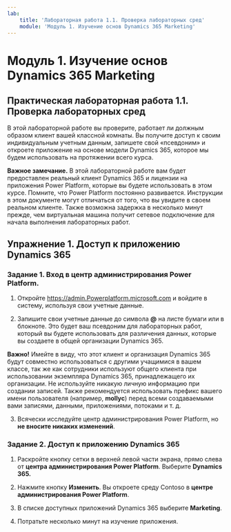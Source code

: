 ```yaml
---
lab:
    title: 'Лабораторная работа 1.1. Проверка лабораторных сред'
    module: 'Модуль 1. Изучение основ Dynamics 365 Marketing'
---
```



Модуль 1. Изучение основ Dynamics 365 Marketing
========================

## Практическая лабораторная работа 1.1. Проверка лабораторных сред 

В этой лабораторной работе вы проверите, работает ли должным образом клиент вашей классной комнаты. Вы получите доступ к своим индивидуальным учетным данным, запишете свой «псевдоним» и откроете приложение на основе модели Dynamics 365, которое мы будем использовать на протяжении всего курса. 

**Важное замечание.** В этой лабораторной работе вам будет предоставлен реальный клиент Dynamics 365
и лицензии на приложения Power Platform, которые вы будете использовать в этом
 курсе. Помните, что Power Platform постоянно развивается. Инструкции
в этом документе могут отличаться от того, что вы увидите в своем
реальном клиенте. Также возможна задержка в несколько
минут прежде, чем виртуальная машина получит сетевое подключение для начала выполнения лабораторных работ.

Упражнение 1. Доступ к приложению Dynamics 365
---------------------------------------------------

### Задание 1. Вход в центр администрирования Power Platform.

1.  Откройте <https://admin.Powerplatform.microsoft.com> и войдите в систему, используя свои учетные данные.

2. Запишите свои учетные данные до символа **@** на листе бумаги или в блокноте. Это будет ваш псевдоним для лабораторных работ, который вы будете использовать для различения данных, которые вы создаете в общей организации Dynamics 365. 

**Важно!** Имейте в виду, что этот клиент и организация Dynamics 365 будут совместно использоваться с другими учащимися в вашем классе, так же как сотрудники используют общего клиента при использовании экземпляра Dynamics 365, принадлежащего их организации. Не используйте никакую личную информацию при создании записей. Также рекомендуется использовать префикс вашего имени пользователя (например, **mollyc**) перед всеми создаваемыми вами записями, данными, приложениями, потоками и т. д.

3. Всячески исследуйте центр администрирования Power Platform, но **не вносите никаких изменений**.

### Задание 2. Доступ к приложению Dynamics 365

1.  Раскройте кнопку сетки в верхней левой части экрана, прямо слева от **центра администрирования Power Platform**. Выберите **Dynamics 365.**

2.  Нажмите кнопку **Изменить**. Вы откроете среду Contoso в **центре администрирования Power Platform**.

4. В списке доступных приложений Dynamics 365 выберите **Marketing**.

5. Потратьте несколько минут на изучение приложения.
